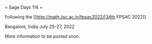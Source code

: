 = Sage Days 114 =

Following the [[http://math.iisc.ac.in/fpsac2022/|34th FPSAC 2022]].

Bangalore, India
July 25–27, 2022

More information to be posted soon.
